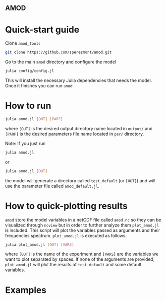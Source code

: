 ## AMOD
# Quick-start guide
Clone `amod_tools`
```bash
git clone https://github.com/sperezmont/amod.git
```
Go to the main `amod` directory and configure the model
```bash
julia config/config.jl
```
This will install the necessary Julia dependencies that needs the model. Once it finishes you can run `amod`

# How to run
```bash
julia amod.jl [OUT] [PARF]
```
where `[OUT]` is the desired output directory name located in `output/` and `[PARF]` is the desired parameters file name located in `par/` directory.

Note: If you just run
  ```bash
  julia amod.jl
  ```
  or
  ```bash
  julia amod.jl [OUT]
  ```
  the model will generate a directory called `test_default` (or `[OUT]`) and will use the parameter file called `amod_default.jl`.

# How to quick-plotting results
`amod` store the model variables in a netCDF file called `amod.nc` so they can be visualized through `ncview` but in order to further analyze them `plot_amod.jl` is included. This script will plot the variables passed as arguments and their frequencies spectrum. `plot_amod.jl` is executed as follows:
```bash
julia plot_amod.jl [OUT] [VARS]
```
where `[OUT]` is the name of the experiment and `[VARS]` are the variables we want to plot separated by spaces. If none of the arguments are provided, `plot_amod.jl` will plot the results of `test_default` and some default variables. 

# Examples
